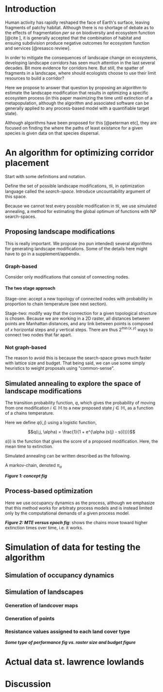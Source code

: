 
# Introduction

Human activity has rapidly reshaped the face of Earth's surface, leaving
fragments of patchy habitat. Although there is no shortage of debate as to the
effects of fragmentation _per se_ on biodiversity and ecosystem function [@cite
], it is generally accepted that the combination of habitat and ensuing
subdivision produce negative outcomes for ecosystem function and services
[@resasco review].

In order to mitigate the consequences of landscape change on ecosystems,
developing landscape _corridors_ has seen much attention in the last several
decades. Bit more evidence for corridors here. But still, the spatter of
fragments in a landscape, where should ecologists choose to use their limit
resources to build a corridor?

Here we propose to answer that question by proposing an algorithm to estimate
the landscape modification that results in optimizing a specific ecosystem
process (in this paper maximizing the time until extinction of a metapopulation,
although the algorithm and associated software can be generally applied to any
process-based model with a quantifiable target state).

Although algorithms have been proposed for this [@peterman etc], they are
focused on finding the where the paths of least existance for a given species is
given data on that species dispersal.


# An algorithm for optimizing corridor placement

Start with some definitions and notation.

Define the set of possible landscape modifications, $\mathfrak{M}$,
in optimization language called the _search-space_.
Introduce uncountability argument of this space.

Because we cannot test every possible modification in $\mathfrak{M}$, we
use simulated annealing, a method for estimating the global optimum of functions
with NP search-spaces.


## Proposing landscape modifications

This is really important. We propose (no pun intended) several algorithms for
generating landscape modifications. Some of the details here might have to go
in a supplement/appendix.

### Graph-based

Consider only modifications that consist of connecting nodes.

#### The two stage approach

Stage-one: accept a new topology of connected nodes with probability in proportion
to chain temperature (see next section).

Stage-two: modify way that the connection for a given topological structure is
chosen. Because we are working in a 2D raster, all distances between points are
Manhattan distances, and any link between points is composed of $x$ horizontal
steps and $y$ vertical steps. There are thus $2^{\min(x,y)}$ ways to connect two
nodes that far apart.


### Not graph-based

The reason to avoid this is because the search-space grows much faster with lattice
size and budget. That being said, we can use some simply heuristics to weight
proposals using "common-sense".   


## Simulated annealing to explore the space of landscape modifications


The transition probability function, $q$, which gives the probability of moving from one
modification $i \in \mathbb{M}$ to a new proposed state $j \in \mathbb{M}$, as a
function of a chains temperature.

Here we define $q(i,j)$ using a logistic function,

$$q(i,j, \alpha) = \frac{1}{1 + e^{\alpha (s(j) - s(i))}}$$

$s(i)$ is the function that gives the score of a proposed modification. Here,
the mean time to extinction.


Simulated annealing can be written described as the following.

A markov-chain, denoted $\pi_\alpha$

***Figure 1: concept fig***


## Process-based optimization

Here we use occupancy dynamics as the process, although we emphasize that this method works for arbitraty process models
and is instead limited only by the computational demands of a given process model.


***Figure 2: MTE versus epoch fig***: shows the chains move toward higher extinction times over time, i.e. it works.


# Simulation of data for testing the algorithm

## Simulation of occupancy dynamics

## Simulation of landscapes

### Generation of landcover maps

### Generation of points

### Resistance values assigned to each land cover type

***Some type of performance fig vs. raster size and budget figure***

# Actual data st. lawrence lowlands




# Discussion
